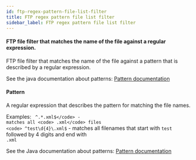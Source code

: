 ```yaml
---
id: ftp-regex-pattern-file-list-filter
title: FTP regex pattern file list filter
sidebar_label: FTP regex pattern file list filter
---
```

#### FTP file filter that matches the name of the file against a regular expression.
FTP file filter that matches the name of the file against a pattern that is described by a regular expression.

See the java documentation about patterns:
<a href="https://docs.oracle.com/javase/8/docs/api/java/util/regex/Pattern.html" target="_blank">Pattern documentation</a>

#### Pattern
A regular expression that describes the pattern for matching the file names.

Examples:
<code> ^.*\.xml$</code> - matches all <code> .xml</code> files
<code> ^test\d{4}\.xml$</code> - matches all filenames that start with <code>test</code> followed by 4 digits and end with <code> .xml</code>
 
See the Java documentation about patterns:
<a href="https://docs.oracle.com/javase/8/docs/api/java/util/regex/Pattern.html" target="_blank">Pattern documentation</a>

